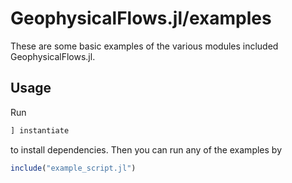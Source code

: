 # GeophysicalFlows.jl/examples


These are some basic examples of the various modules included GeophysicalFlows.jl.

## Usage

Run
```julia
] instantiate
```

to install dependencies. Then you can run any of the examples by
```julia
include("example_script.jl")
```


